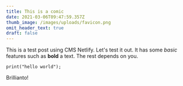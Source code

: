 ```yaml
---
title: This is a comic
date: 2021-03-06T09:47:59.357Z
thumb_image: /images/uploads/favicon.png
omit_header_text: true
draft: false
---
```

This is a test post using CMS Netlify. Let's test it out.
It has some *basic* features such as **bold** a text. The rest depends on you.

```
print("hello world");
```

Brillianto!